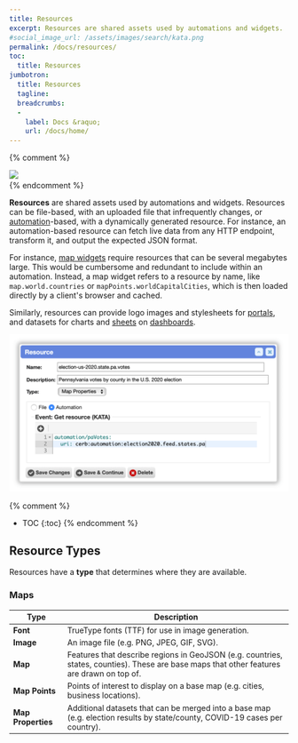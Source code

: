 ```yaml
---
title: Resources
excerpt: Resources are shared assets used by automations and widgets.
#social_image_url: /assets/images/search/kata.png
permalink: /docs/resources/
toc:
  title: Resources
jumbotron:
  title: Resources
  tagline: 
  breadcrumbs:
  -
    label: Docs &raquo;
    url: /docs/home/
---
```


{% comment %}
<div class="cerb-screenshot">
<img src="{{page.social_image_url}}" class="screenshot">
</div>
{% endcomment %}

**Resources** are shared assets used by automations and widgets. Resources can be file-based, with an uploaded file that infrequently changes, or [automation](/docs/automations/)-based, with a dynamically generated resource. For instance, an automation-based resource can fetch live data from any HTTP endpoint, transform it, and output the expected JSON format.

For instance, [map widgets](/docs/maps/) require resources that can be several megabytes large. This would be cumbersome and redundant to include within an automation. Instead, a map widget refers to a resource by name, like `map.world.countries` or `mapPoints.worldCapitalCities`, which is then loaded directly by a client's browser and cached.

Similarly, resources can provide logo images and stylesheets for [portals](/docs/portals/), and datasets for charts and [sheets](/docs/sheets/) on [dashboards](/docs/dashboards/).

<div class="cerb-screenshot">
    <img src="/assets/images/docs/resources/resource-editor.png" class="screenshot">
</div>

{% comment %}
* TOC
{:toc}
{% endcomment %}

## Resource Types

Resources have a **type** that determines where they are available.

### Maps

| Type | Description
|-|-
| **Font** | TrueType fonts (TTF) for use in image generation.
| **Image** | An image file (e.g. PNG, JPEG, GIF, SVG).
| **Map** | Features that describe regions in GeoJSON (e.g. countries, states, counties). These are base maps that other features are drawn on top of.
| **Map Points** | Points of interest to display on a base map (e.g. cities, business locations).
| **Map Properties** | Additional datasets that can be merged into a base map (e.g. election results by state/county, COVID-19 cases per country).
